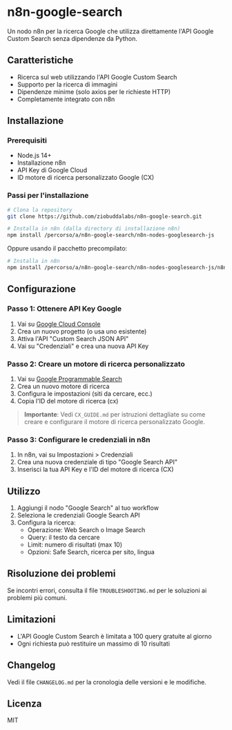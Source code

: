 # n8n-google-search

Un nodo n8n per la ricerca Google che utilizza direttamente l'API Google Custom Search senza dipendenze da Python.

## Caratteristiche

- Ricerca sul web utilizzando l'API Google Custom Search
- Supporto per la ricerca di immagini
- Dipendenze minime (solo axios per le richieste HTTP)
- Completamente integrato con n8n

## Installazione

### Prerequisiti

- Node.js 14+
- Installazione n8n
- API Key di Google Cloud
- ID motore di ricerca personalizzato Google (CX)

### Passi per l'installazione

```bash
# Clona la repository
git clone https://github.com/ziobuddalabs/n8n-google-search.git

# Installa in n8n (dalla directory di installazione n8n)
npm install /percorso/a/n8n-google-search/n8n-nodes-googlesearch-js
```

Oppure usando il pacchetto precompilato:

```bash
# Installa in n8n
npm install /percorso/a/n8n-google-search/n8n-nodes-googlesearch-js/n8n-nodes-googlesearch-0.1.3.tgz
```

## Configurazione

### Passo 1: Ottenere API Key Google

1. Vai su [Google Cloud Console](https://console.cloud.google.com/)
2. Crea un nuovo progetto (o usa uno esistente)
3. Attiva l'API "Custom Search JSON API"
4. Vai su "Credenziali" e crea una nuova API Key

### Passo 2: Creare un motore di ricerca personalizzato

1. Vai su [Google Programmable Search](https://programmablesearchengine.google.com/)
2. Crea un nuovo motore di ricerca
3. Configura le impostazioni (siti da cercare, ecc.)
4. Copia l'ID del motore di ricerca (cx)

> **Importante**: Vedi `CX_GUIDE.md` per istruzioni dettagliate su come creare e configurare il motore di ricerca personalizzato Google.

### Passo 3: Configurare le credenziali in n8n

1. In n8n, vai su Impostazioni > Credenziali
2. Crea una nuova credenziale di tipo "Google Search API"
3. Inserisci la tua API Key e l'ID del motore di ricerca (CX)

## Utilizzo

1. Aggiungi il nodo "Google Search" al tuo workflow
2. Seleziona le credenziali Google Search API
3. Configura la ricerca:
   - Operazione: Web Search o Image Search
   - Query: il testo da cercare
   - Limit: numero di risultati (max 10)
   - Opzioni: Safe Search, ricerca per sito, lingua

## Risoluzione dei problemi

Se incontri errori, consulta il file `TROUBLESHOOTING.md` per le soluzioni ai problemi più comuni.

## Limitazioni

- L'API Google Custom Search è limitata a 100 query gratuite al giorno
- Ogni richiesta può restituire un massimo di 10 risultati

## Changelog

Vedi il file `CHANGELOG.md` per la cronologia delle versioni e le modifiche.

## Licenza

MIT